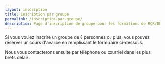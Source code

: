 ```yaml
---
layout: inscription
title: Inscription par groupe
permalink: /inscription-par-groupe/
description: Page d'inscription de groupe pour les formations de RCR/DEA.
---
```

Si vous voulez inscrire un groupe de 8 personnes ou plus, vous pouvez réserver un cours d'avance en remplissant le formulaire ci-dessous.

Nous vous contacterons ensuite par téléphone ou courriel dans les plus brefs délais.
